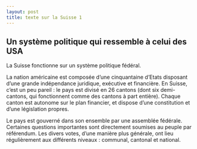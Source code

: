 ```yaml
---
layout: post
title: texte sur la Suisse 1
---
```


<h2>Un système politique qui ressemble à celui des USA</h2>
<p>La Suisse fonctionne sur un système politique fédéral. </p>
<p>La nation américaine est composée d’une cinquantaine d’Etats disposant d’une grande indépendance juridique, exécutive et financière. En Suisse, c’est un peu pareil : le pays est divisé en 26 cantons (dont six demi-cantons, qui fonctionnent comme des cantons à part entière). Chaque canton est autonome sur le plan financier, et dispose d’une constitution et d’une législation propres.</p>
<p>Le pays est gouverné dans son ensemble par une assemblée fédérale. Certaines questions importantes sont directement soumises au peuple par référendum. Les divers votes, d’une manière plus générale, ont lieu régulièrement aux différents niveaux : communal, cantonal et national.</p>
<p> </p>
<p></p>
